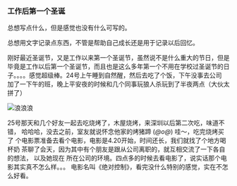 ### 工作后第一个圣诞

总想写点什么，但是感觉也没有什么可写的。

总想用文字记录点东西，不管是帮助自己成长还是用于记录以后回忆。

刚好最近圣诞节，又是工作以来第一个圣诞节，虽然说不是什么重大的节日，但是
毕竟是工作以后第一个圣诞节，而且也是这么多年第一个不用在学校过圣诞节的日
子。。。。感觉超级棒。24号上午睡到自然醒，然后去吃了个饭，下午没事去公司
加了一下午的班，晚上平安夜的时候和几个同事玩狼人杀玩到了半夜两点（大伙太
拼了）

![浪浪浪](/images/posts/articles/us.jpeg)

25号那天和几个好友一起去吃烧烤了，木屋烧烤，来深圳以后第二次吃，味道不错，
哈哈哈，没去之前，室友就说怀念他家的烤猪蹄  (*@ο@*) 哇～，吃完烧烤买了
个电影票准备去看个电影，电影是4.20开始，时间还长，我们就找了个地方喝杯奶
茶聊了会天，因为其中有个朋友是跟从公司离职的，就互相交流了一下各自的想法，
以及她现在
所在公司的环境。四点多的时候去看电影了，说实话那个电影其实真不怎么样。。。
电影名叫《绝对控制》，看完没什么特别的感觉，实在不怎么好看。

